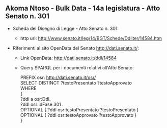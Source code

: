 ## Akoma Ntoso - Bulk Data - 14a legislatura - Atto Senato n. 301 ##

* Scheda del Disegno di Legge - Atto Senato n. 301:
	* http url: http://www.senato.it/leg/14/BGT/Schede/Ddliter/14584.htm

* Riferimenti al sito OpenData del Senato http://dati.senato.it/:
	* Link OpenData: http://dati.senato.it/ddl/14584
	* Query SPARQL per i documenti relativi all'Atto Senato:

        PREFIX osr: <http://dati.senato.it/osr/>  
		SELECT DISTINCT ?testoPresentato ?testoApprovato  
		WHERE  
		{  
		    ?ddl a osr:Ddl.  
		    ?ddl osr:idFase 301 .  
		    OPTIONAL { ?ddl osr:testoPresentato ?testoPresentato }  
		    OPTIONAL { ?ddl osr:testoApprovato ?testoApprovato }  
		}
		